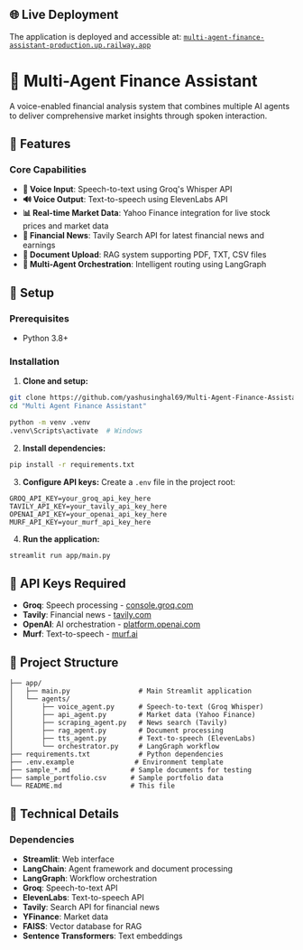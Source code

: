 ## 🌐 Live Deployment

The application is deployed and accessible at: [`multi-agent-finance-assistant-production.up.railway.app`](https://multi-agent-finance-assistant-production.up.railway.app)




# 🤖 Multi-Agent Finance Assistant

A voice-enabled financial analysis system that combines multiple AI agents to deliver comprehensive market insights through spoken interaction.

## 🌟 Features

### Core Capabilities

- **🎤 Voice Input**: Speech-to-text using Groq's Whisper API
- **🔊 Voice Output**: Text-to-speech using ElevenLabs API
- **📊 Real-time Market Data**: Yahoo Finance integration for live stock prices and market data
- **📰 Financial News**: Tavily Search API for latest financial news and earnings
- **📄 Document Upload**: RAG system supporting PDF, TXT, CSV files
- **🤖 Multi-Agent Orchestration**: Intelligent routing using LangGraph

## 🚀 Setup

### Prerequisites

- Python 3.8+

### Installation

1. **Clone and setup:**

```bash
git clone https://github.com/yashusinghal69/Multi-Agent-Finance-Assistant.git
cd "Multi Agent Finance Assistant"
```



```bash
python -m venv .venv
.venv\Scripts\activate  # Windows
```



2. **Install dependencies:**

```bash
pip install -r requirements.txt
```

3. **Configure API keys:**
   Create a `.env` file in the project root:

```env
GROQ_API_KEY=your_groq_api_key_here
TAVILY_API_KEY=your_tavily_api_key_here
OPENAI_API_KEY=your_openai_api_key_here
MURF_API_KEY=your_murf_api_key_here
```

4. **Run the application:**

```bash
streamlit run app/main.py
```

## 🔑 API Keys Required

- **Groq**: Speech processing - [console.groq.com](https://console.groq.com/)
- **Tavily**: Financial news - [tavily.com](https://tavily.com/)
- **OpenAI**: AI orchestration - [platform.openai.com](https://platform.openai.com/)
- **Murf**: Text-to-speech - [murf.ai](https://murf.ai/)


## 📁 Project Structure

```
├── app/
│   ├── main.py                 # Main Streamlit application
│   └── agents/
│       ├── voice_agent.py      # Speech-to-text (Groq Whisper)
│       ├── api_agent.py        # Market data (Yahoo Finance)
│       ├── scraping_agent.py   # News search (Tavily)
│       ├── rag_agent.py        # Document processing
│       ├── tts_agent.py        # Text-to-speech (ElevenLabs)
│       └── orchestrator.py     # LangGraph workflow
├── requirements.txt            # Python dependencies
├── .env.example               # Environment template
├── sample_*.md               # Sample documents for testing
├── sample_portfolio.csv      # Sample portfolio data
└── README.md                 # This file
```

## 🔧 Technical Details

### Dependencies

- **Streamlit**: Web interface
- **LangChain**: Agent framework and document processing
- **LangGraph**: Workflow orchestration
- **Groq**: Speech-to-text API
- **ElevenLabs**: Text-to-speech API
- **Tavily**: Search API for financial news
- **YFinance**: Market data
- **FAISS**: Vector database for RAG
- **Sentence Transformers**: Text embeddings
